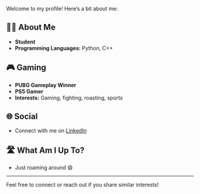 
Welcome to my profile! Here’s a bit about me:

## 👨‍🎓 About Me
- **Student**
- **Programming Languages:** Python, C++

## 🎮 Gaming
- **PUBG Gameplay Winner**
- **PS5 Gamer**
- **Interests:** Gaming, fighting, roasting, sports

## 🌐 Social
- Connect with me on [LinkedIn](#) <!-- Replace # with your actual LinkedIn profile link -->

## 🛣️ What Am I Up To?
- Just roaming around 😄

---

Feel free to connect or reach out if you share similar interests!
